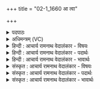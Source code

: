 +++
title = "02-1_1660 आ त्वा"

+++
<details><summary>पदपाठः</summary>

आ꣢। त्वा꣣। विशन्तु। इ꣡न्द꣢꣯वः। स꣣मुद्र꣢म्। स꣣म्। उद्र꣢म्। इ꣢व। सि꣡न्ध꣢꣯वः। न। त्वाम्। इ꣣न्द्र। अ꣡ति꣢꣯। रि꣣च्यते। १६६०।
</details>

<details><summary>अधिमन्त्रम् (VC)</summary>

- इन्द्रः
- श्रुतकक्षः सुकक्षो वा आङ्गिरसः
- गायत्री
- षड्जः
</details>

<details><summary>हिन्दी : आचार्य रामनाथ वेदालंकार - विषयः</summary>

प्रथम ऋचा की व्याख्या पूर्वार्चिक में १९७ क्रमाङ्क पर परमात्मा के विषय में हो चुकी है। यहाँ जीवात्मा का विषय कहते हैं।
</details>

<details><summary>हिन्दी : आचार्य रामनाथ वेदालंकार - पदार्थः</summary>

पदार्थान्वयभाषाः -  हे (इन्द्र) जीवात्मन् ! (इन्दवः) आचार्य से प्राप्त ज्ञान-रस और परमात्मा से प्राप्त आनन्द-रस (त्वा) तुझमें (आ विशन्तु) प्रवेश करें, (समुद्रम् इव) समुद्र में जैसे (सिन्धवः) नदियाँ प्रवेश करती हैं। देह में कोई भी मन, प्राण आदि (त्वाम्) तुझ जीवात्मा से (न अतिरिच्यते) महत्ता में अधिक नहीं है ॥१॥ यहाँ उपमालङ्कार है ॥१॥
</details>

<details><summary>हिन्दी : आचार्य रामनाथ वेदालंकार - भावार्थः</summary>

भावार्थभाषाः -  जीवात्मा शरीर का सम्राट् है। मन,बुद्धि,प्राण,मस्तिष्क,हृदय आदि सब उसी के अनुशासन में है। वह यदि जागरूक है,तो सारे अभ्युदय या निःश्रेयस को वह प्राप्त कर सकता है ॥१॥
</details>

<details><summary>संस्कृत : आचार्य रामनाथ वेदालंकार - विषयः</summary>

तत्र प्रथमा ऋक् पूर्वार्चिके १९७ क्रमाङ्के परमात्मविषये व्याख्याता। अत्र जीवात्मविषय उच्यते।
</details>

<details><summary>संस्कृत : आचार्य रामनाथ वेदालंकार - पदार्थः</summary>

पदार्थान्वयभाषाः -  हे (इन्द्र) जीवात्मन् ! (इन्दवः) आचार्यसकाशात् प्राप्ता ज्ञानरसाः, परमात्मसकाशात् प्राप्ता आनन्दरसाश्च (त्वा) त्वाम् (आ विशन्तु) प्रविशन्तु, (समुद्रम् इव) उदधिं यथा (सिन्धवः) नद्यः प्रविशन्ति तद्वत्। देहे कश्चिदपि मनःप्राणादिः (त्वाम्) जीवात्मानम् (न अतिरिच्यते) न अतिशेते—त्वत्तोऽधिको न भवतीत्यर्थः ॥१॥ अत्रोपमालङ्कारः ॥१॥
</details>

<details><summary>संस्कृत : आचार्य रामनाथ वेदालंकार - भावार्थः</summary>

भावार्थभाषाः -  जीवात्मा खलु देहस्य सम्राड् वर्तते। मनोबुद्धिप्राणमस्तिष्कहृदयादीनि सर्वाण्यपि तस्यैवानुशासने वर्तन्ते। स यदि जागरूकोऽस्ति तर्हि सर्वोऽभ्युदयो सर्वं निःश्रेयसं वा तेन प्राप्तुं शक्यते ॥१॥
</details>